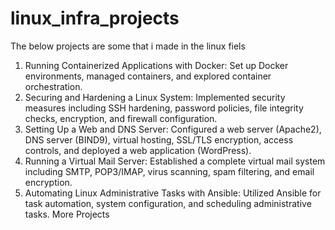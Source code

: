 # linux_infra_projects

The below projects are some that i made in the linux fiels 

1. Running Containerized Applications with Docker: Set up Docker environments, managed containers,
and explored container orchestration.
2. Securing and Hardening a Linux System: Implemented security measures including SSH hardening,
password policies, file integrity checks, encryption, and firewall configuration.
3. Setting Up a Web and DNS Server: Configured a web server (Apache2), DNS server (BIND9), virtual
hosting, SSL/TLS encryption, access controls, and deployed a web application (WordPress).
4. Running a Virtual Mail Server: Established a complete virtual mail system including SMTP, POP3/IMAP,
virus scanning, spam filtering, and email encryption.
5. Automating Linux Administrative Tasks with Ansible: Utilized Ansible for task automation, system
configuration, and scheduling administrative tasks.
More Projects
